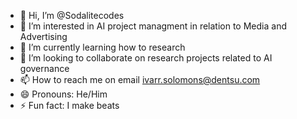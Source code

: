 - 👋 Hi, I’m @Sodalitecodes
- 👀 I’m interested in AI project managment in relation to Media and Advertising
- 🌱 I’m currently learning how to research
- 💞️ I’m looking to collaborate on research projects related to AI governance
- 📫 How to reach me on email ivarr.solomons@dentsu.com
- 😄 Pronouns: He/Him
- ⚡ Fun fact: I make beats

<!---
Sodalitecodes/Sodalitecodes is a ✨ special ✨ repository because its `README.md` (this file) appears on your GitHub profile.
You can click the Preview link to take a look at your changes.
--->
